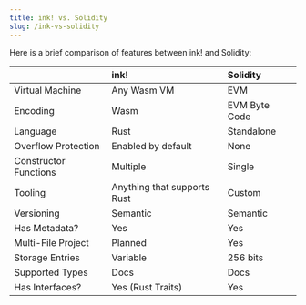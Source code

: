 ```yaml
---
title: ink! vs. Solidity
slug: /ink-vs-solidity
---
```


Here is a brief comparison of features between ink! and Solidity:

<div class="comparison">

||ink!|Solidity|
|:---|:---|:---|
|Virtual Machine|Any Wasm VM|EVM|
|Encoding|Wasm|EVM Byte Code|
|Language|Rust|Standalone|
|Overflow Protection|Enabled by default|None|
|Constructor Functions|Multiple|Single|
|Tooling|Anything that supports Rust|Custom|
|Versioning|Semantic|Semantic|
|Has Metadata?|Yes|Yes|
|Multi-File Project|Planned|Yes|
|Storage Entries|Variable|256 bits|
|Supported Types|Docs|Docs|
|Has Interfaces?|Yes (Rust Traits)|Yes|

</div>
